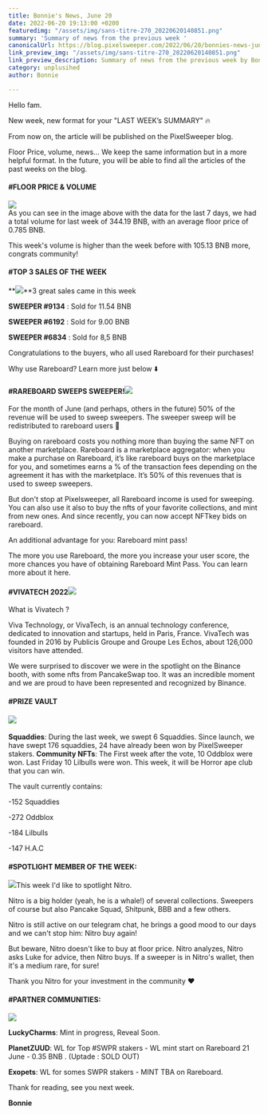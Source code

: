 ```yaml
---
title: Bonnie's News, June 20
date: 2022-06-20 19:13:00 +0200
featuredimg: "/assets/img/sans-titre-270_20220620140851.png"
summary: 'Summary of news from the previous week '
canonicalUrl: https://blog.pixelsweeper.com/2022/06/20/bonnies-news-jun-20
link_preview_img: "/assets/img/sans-titre-270_20220620140851.png"
link_preview_description: Summary of news from the previous week by Bonnke
category: unplusihed
author: Bonnie

---
```

Hello fam.

New week, new format for your "LAST WEEK’s SUMMARY" 🔥

From now on, the article will be published on the PixelSweeper blog.

Floor Price, volume, news... We keep the same information but in a more helpful format. In the future, you will be able to find all the articles of the past weeks on the blog.

#### **#FLOOR PRICE & VOLUME**

![](/assets/img/sans-titre-271_20220620100111.png)  
As you can see in the image above with the data for the last 7 days, we had a total volume for last week of 344.19 BNB, with an average floor price of 0.785 BNB.

This week's volume is higher than the week before with 105.13 BNB more, congrats community!

#### #TOP 3 SALES OF THE WEEK

**![](/assets/img/sans-titre-271_20220620101213.png)**3 great sales came in this week

**SWEEPER #9134** : Sold for 11.54 BNB

**SWEEPER #6192** : Sold for 9.00 BNB

**SWEEPER #6834** : Sold for 8,5 BNB

Congratulations to the buyers, who all used Rareboard for their purchases!

Why use Rareboard? Learn more just below ⬇️

#### **#RAREBOARD SWEEPS SWEEPER!**![](/assets/img/sans-titre-271_20220620130210.png)

For the month of June (and perhaps, others in the future) 50% of the revenue will be used to sweep sweepers. The sweeper sweep will be redistributed to rareboard users 👀

Buying on rareboard costs you nothing more than buying the same NFT on another marketplace. Rareboard is a marketplace aggregator: when you make a purchase on Rareboard, it’s like rareboard buys on the marketplace for you, and sometimes earns a % of the transaction fees depending on the agreement  it has with the marketplace. It’s 50% of this revenues that is used to sweep sweepers.

But don't stop at Pixelsweeper, all Rareboard income is used for sweeping. You can also use it also to buy the nfts of your favorite collections, and mint from new ones. And since recently, you can now accept NFTkey bids on rareboard.

An additional advantage for you: Rareboard mint pass!

The more you use Rareboard, the more you increase your user score, the more chances you have of obtaining Rareboard Mint Pass. You can learn more about it here. 

#### **#VIVATECH 2022**![](/assets/img/sans-titre-271_20220620130250.png)

What is Vivatech ?

Viva Technology, or VivaTech, is an annual technology conference, dedicated to innovation and startups, held in Paris, France. VivaTech was founded in 2016 by Publicis Groupe and Groupe Les Echos, about 126,000 visitors have attended.

We were surprised to discover we were in the spotlight on the Binance booth, with some nfts from PancakeSwap too. It was an incredible moment and we are proud to have been represented and recognized by Binance. 

#### **#PRIZE VAULT**

#### ![](/assets/img/sans-titre-271_20220620130047.png)

**Squaddies**:  During the last week, we swept 6 Squaddies. Since launch, we have swept 176 squaddies, 24 have already been won by PixelSweeper stakers. **Community NFTs**: The First week after the vote, 10 Oddblox were won. Last Friday 10 Lilbulls were won. This week, it will be Horror ape club that you can win. 

The vault currently contains: 

\-152 Squaddies

\-272 Oddblox

\-184 Lilbulls

\-147 H.A.C

#### **#SPOTLIGHT MEMBER OF THE WEEK:** 

![](/assets/img/sans-titre-271_20220620125741.png)This week I'd like to spotlight Nitro.

Nitro is a big holder (yeah, he is a whale!) of several collections. Sweepers of course but also Pancake Squad, Shitpunk, BBB and a few others.

Nitro is still active on our telegram chat, he brings a good mood to our days and we can't stop him: Nitro buy again! 

But beware, Nitro doesn't like to buy at floor price. Nitro analyzes, Nitro asks Luke for advice, then Nitro buys. If a sweeper is in Nitro's wallet, then it's a medium rare, for sure!

Thank you Nitro for your investment in the community ❤️

#### **#PARTNER COMMUNITIES:** 

![](/assets/img/sans-titre-271_20220620120750.png)

**LuckyCharms**: Mint in progress, Reveal Soon.

**PlanetZUUD**: WL for Top #SWPR stakers - WL mint start on Rareboard 21 June - 0.35 BNB . (Uptade : SOLD OUT)

**Exopets**: WL for somes SWPR stakers - MINT TBA on Rareboard.

Thank for reading, see you next week.

**Bonnie**